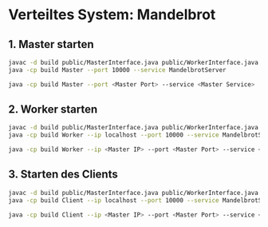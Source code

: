 # Verteiltes System: Mandelbrot

## 1. Master starten

```bash
javac -d build public/MasterInterface.java public/WorkerInterface.java master/Master.java
java -cp build Master --port 10000 --service MandelbrotServer
```

```bash
java -cp build Master --port <Master Port> --service <Master Service>
```

## 2. Worker starten

```bash
javac -d build public/MasterInterface.java public/WorkerInterface.java worker/Worker.java
java -cp build Worker --ip localhost --port 10000 --service MandelbrotServer
```

```bash
java -cp build Worker --ip <Master IP> --port <Master Port> --service <Master Service>
```

## 3. Starten des Clients

```bash
javac -d build public/MasterInterface.java public/WorkerInterface.java client/*.java
java -cp build Client --ip localhost --port 10000 --service MandelbrotServer
```

```bash
java -cp build Client --ip <Master IP> --port <Master Port> --service <Master Service>
```